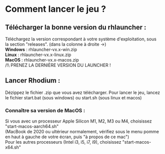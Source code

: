 # Comment lancer le jeu ?

## Télécharger la bonne version du rhlauncher :  
Téléchargez la version correspondant à votre système d'exploitation, sous la section "releases". (dans la colonne à droite →)  
**Windows** : rhlauncher-vx.x-win.zip  
**Linux** : rhlauncher-vx.x-linux.zip  
**MacOS** : rhlauncher-vx.x-macos.zip  
/!\ PRENEZ LA DERNIÈRE VERSION DU LAUNCHER !  
  
## Lancer Rhodium :  
Dézippez le fichier .zip que vous avez télécharger. Pour lancer le jeu, lancez le fichier start.bat (sous windows) ou start.sh (sous linux et macos)  
  
### Connaître sa version de MacOS :  
Si vous avec un processeur Apple Silicon M1, M2, M3 ou M4, choisissez "start-macos-aarch64.sh"  
(MacBook de 2020 ou ultérieur normalement, vérifiez sous le menu pomme en haut à gauche de votre écran, puis "à propos de ce mac")  
Pour les autres processeurs (Intel i3, i5, i7, i9), choisissez "start-macos-x64.sh"  
